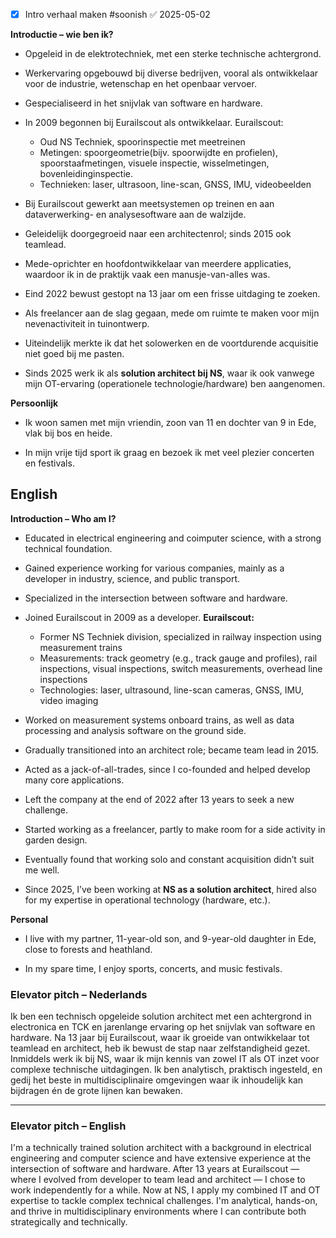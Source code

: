- [x] Intro verhaal maken #soonish ✅ 2025-05-02

**Introductie – wie ben ik?**

- Opgeleid in de elektrotechniek, met een sterke technische achtergrond.
    
- Werkervaring opgebouwd bij diverse bedrijven, vooral als ontwikkelaar voor de industrie, wetenschap en het openbaar vervoer.
    
- Gespecialiseerd in het snijvlak van software en hardware.
    
- In 2009 begonnen bij Eurailscout als ontwikkelaar. Eurailscout:
	- Oud NS Techniek, spoorinspectie met meetreinen
	- Metingen: spoorgeometrie(bijv. spoorwijdte en profielen), spoorstaafmetingen, visuele inspectie, wisselmetingen, bovenleidinginspectie.
	- Technieken: laser, ultrasoon, line-scan, GNSS, IMU, videobeelden
    
- Bij Eurailscout gewerkt aan meetsystemen op treinen en aan dataverwerking- en analyse­software aan de walzijde.
    
- Geleidelijk doorgegroeid naar een architectenrol; sinds 2015 ook teamlead.
    
- Mede-oprichter en hoofdontwikkelaar van meerdere applicaties, waardoor ik in de praktijk vaak een manusje-van-alles was.
    
- Eind 2022 bewust gestopt na 13 jaar om een frisse uitdaging te zoeken.
    
- Als freelancer aan de slag gegaan, mede om ruimte te maken voor mijn nevenactiviteit in tuinontwerp.
    
- Uiteindelijk merkte ik dat het solowerken en de voortdurende acquisitie niet goed bij me pasten.
    
- Sinds 2025 werk ik als **solution architect bij NS**, waar ik ook vanwege mijn OT-ervaring (operationele technologie/hardware) ben aangenomen.
    

**Persoonlijk**

- Ik woon samen met mijn vriendin, zoon van 11  en dochter van 9 in Ede, vlak bij bos en heide.
    
- In mijn vrije tijd sport ik graag en bezoek ik met veel plezier concerten en festivals.


## English

**Introduction – Who am I?**

- Educated in electrical engineering and coimputer science, with a strong technical foundation.
    
- Gained experience working for various companies, mainly as a developer in industry, science, and public transport.
    
- Specialized in the intersection between software and hardware.
    
- Joined Eurailscout in 2009 as a developer. **Eurailscout:**
	- Former NS Techniek division, specialized in railway inspection using measurement trains	    
	- Measurements: track geometry (e.g., track gauge and profiles), rail inspections, visual inspections, switch measurements, overhead line inspections	    
	- Technologies: laser, ultrasound, line-scan cameras, GNSS, IMU, video imaging	    
	    
- Worked on measurement systems onboard trains, as well as data processing and analysis software on the ground side.
    
- Gradually transitioned into an architect role; became team lead in 2015.
    
- Acted as a jack-of-all-trades, since I co-founded and helped develop many core applications.
    
- Left the company at the end of 2022 after 13 years to seek a new challenge.
    
- Started working as a freelancer, partly to make room for a side activity in garden design.
    
- Eventually found that working solo and constant acquisition didn’t suit me well.
    
- Since 2025, I’ve been working at **NS as a solution architect**, hired also for my expertise in operational technology (hardware, etc.).
    

**Personal**

- I live with my partner, 11-year-old son, and 9-year-old daughter in Ede, close to forests and heathland.
    
- In my spare time, I enjoy sports, concerts, and music festivals.


### **Elevator pitch – Nederlands**

Ik ben een technisch opgeleide solution architect met een achtergrond in electronica en TCK en jarenlange ervaring op het snijvlak van software en hardware. Na 13 jaar bij Eurailscout, waar ik groeide van ontwikkelaar tot teamlead en architect, heb ik bewust de stap naar zelfstandigheid gezet. Inmiddels werk ik bij NS, waar ik mijn kennis van zowel IT als OT inzet voor complexe technische uitdagingen. Ik ben analytisch, praktisch ingesteld, en gedij het beste in multidisciplinaire omgevingen waar ik inhoudelijk kan bijdragen én de grote lijnen kan bewaken.

---

### **Elevator pitch – English**

I'm a technically trained solution architect with a background in electrical engineering and computer science and have extensive experience at the intersection of software and hardware. After 13 years at Eurailscout — where I evolved from developer to team lead and architect — I chose to work independently for a while. Now at NS, I apply my combined IT and OT expertise to tackle complex technical challenges. I'm analytical, hands-on, and thrive in multidisciplinary environments where I can contribute both strategically and technically.
